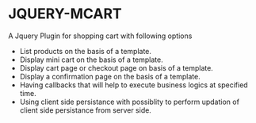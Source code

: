 # JQUERY-MCART

A Jquery Plugin for shopping cart with following options

* List products on the basis of a template.
* Display mini cart on the basis of a template.
* Display cart page or checkout page on basis of a template.
* Display a confirmation page on the basis of a template.
* Having callbacks that will help to execute business logics at specified time.
* Using client side persistance with possiblity to perform updation of client side persistance from server side.